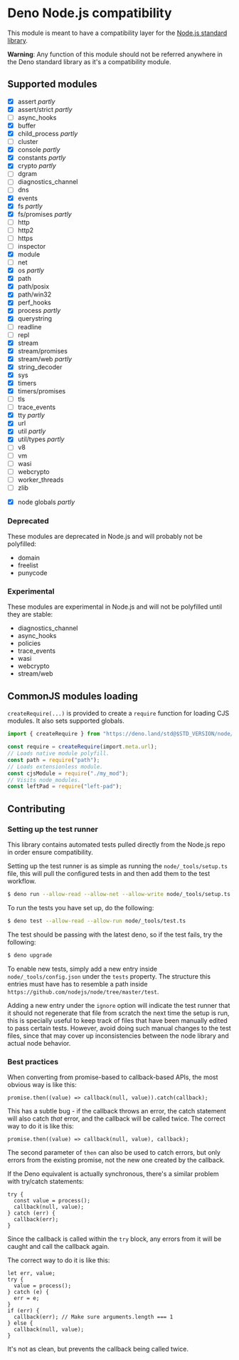 # Deno Node.js compatibility

This module is meant to have a compatibility layer for the
[Node.js standard library](https://nodejs.org/docs/latest/api/).

**Warning**: Any function of this module should not be referred anywhere in the
Deno standard library as it's a compatibility module.

## Supported modules

- [x] assert _partly_
- [x] assert/strict _partly_
- [ ] async_hooks
- [x] buffer
- [x] child_process _partly_
- [ ] cluster
- [x] console _partly_
- [x] constants _partly_
- [x] crypto _partly_
- [ ] dgram
- [ ] diagnostics_channel
- [ ] dns
- [x] events
- [x] fs _partly_
- [x] fs/promises _partly_
- [ ] http
- [ ] http2
- [ ] https
- [ ] inspector
- [x] module
- [ ] net
- [x] os _partly_
- [x] path
- [x] path/posix
- [x] path/win32
- [x] perf_hooks
- [x] process _partly_
- [x] querystring
- [ ] readline
- [ ] repl
- [x] stream
- [x] stream/promises
- [x] stream/web _partly_
- [x] string_decoder
- [x] sys
- [x] timers
- [x] timers/promises
- [ ] tls
- [ ] trace_events
- [x] tty _partly_
- [x] url
- [x] util _partly_
- [x] util/types _partly_
- [ ] v8
- [ ] vm
- [ ] wasi
- [ ] webcrypto
- [ ] worker_threads
- [ ] zlib

* [x] node globals _partly_

### Deprecated

These modules are deprecated in Node.js and will probably not be polyfilled:

- domain
- freelist
- punycode

### Experimental

These modules are experimental in Node.js and will not be polyfilled until they
are stable:

- diagnostics_channel
- async_hooks
- policies
- trace_events
- wasi
- webcrypto
- stream/web

## CommonJS modules loading

`createRequire(...)` is provided to create a `require` function for loading CJS
modules. It also sets supported globals.

```ts
import { createRequire } from "https://deno.land/std@$STD_VERSION/node/module.ts";

const require = createRequire(import.meta.url);
// Loads native module polyfill.
const path = require("path");
// Loads extensionless module.
const cjsModule = require("./my_mod");
// Visits node_modules.
const leftPad = require("left-pad");
```

## Contributing

### Setting up the test runner

This library contains automated tests pulled directly from the Node.js repo in
order ensure compatibility.

Setting up the test runner is as simple as running the `node/_tools/setup.ts`
file, this will pull the configured tests in and then add them to the test
workflow.

```zsh
$ deno run --allow-read --allow-net --allow-write node/_tools/setup.ts
```

To run the tests you have set up, do the following:

```zsh
$ deno test --allow-read --allow-run node/_tools/test.ts
```

The test should be passing with the latest deno, so if the test fails, try the
following:

```zsh
$ deno upgrade
```

To enable new tests, simply add a new entry inside `node/_tools/config.json`
under the `tests` property. The structure this entries must have has to resemble
a path inside `https://github.com/nodejs/node/tree/master/test`.

Adding a new entry under the `ignore` option will indicate the test runner that
it should not regenerate that file from scratch the next time the setup is run,
this is specially useful to keep track of files that have been manually edited
to pass certain tests. However, avoid doing such manual changes to the test
files, since that may cover up inconsistencies between the node library and
actual node behavior.

### Best practices

When converting from promise-based to callback-based APIs, the most obvious way
is like this:

```ts, ignore
promise.then((value) => callback(null, value)).catch(callback);
```

This has a subtle bug - if the callback throws an error, the catch statement
will also catch _that_ error, and the callback will be called twice. The correct
way to do it is like this:

```ts, ignore
promise.then((value) => callback(null, value), callback);
```

The second parameter of `then` can also be used to catch errors, but only errors
from the existing promise, not the new one created by the callback.

If the Deno equivalent is actually synchronous, there's a similar problem with
try/catch statements:

```ts, ignore
try {
  const value = process();
  callback(null, value);
} catch (err) {
  callback(err);
}
```

Since the callback is called within the `try` block, any errors from it will be
caught and call the callback again.

The correct way to do it is like this:

```ts, ignore
let err, value;
try {
  value = process();
} catch (e) {
  err = e;
}
if (err) {
  callback(err); // Make sure arguments.length === 1
} else {
  callback(null, value);
}
```

It's not as clean, but prevents the callback being called twice.
